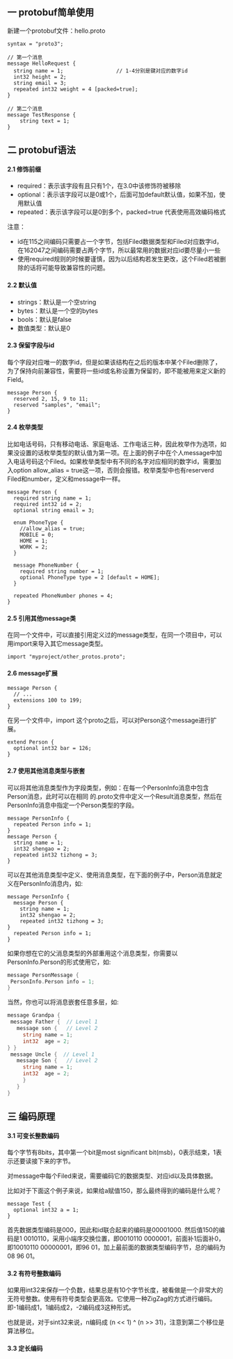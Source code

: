 ## 一 protobuf简单使用

新建一个protobuf文件：hello.proto
```
syntax = "proto3";                  

// 第一个消息
message HelloRequest {
  string name = 1;                 // 1-4分别是键对应的数字id
  int32 height = 2;       
  string email = 3;          
  repeated int32 weight = 4 [packed=true];      
}

// 第二个消息
message TestResponse {
    string text = 1;
}
```

## 二 protobuf语法

#### 2.1 修饰前缀

- required：表示该字段有且只有1个，在3.0中该修饰符被移除
- optional：表示该字段可以是0或1个，后面可加default默认值，如果不加，使用默认值
- repeated：表示该字段可以是0到多个，packed=true 代表使用高效编码格式

注意：
- id在115之间编码只需要占一个字节，包括Filed数据类型和Filed对应数字id，在162047之间编码需要占两个字节，所以最常用的数据对应id要尽量小一些
- 使用required规则的时候要谨慎，因为以后结构若发生更改，这个Filed若被删除的话将可能导致兼容性的问题。

#### 2.2 默认值

- strings：默认是一个空string 
- bytes：默认是一个空的bytes 
- bools：默认是false 
- 数值类型：默认是0

#### 2.3 保留字段与id

每个字段对应唯一的数字id，但是如果该结构在之后的版本中某个Filed删除了，为了保持向前兼容性，需要将一些id或名称设置为保留的，即不能被用来定义新的Field。

```
message Person {
  reserved 2, 15, 9 to 11;
  reserved "samples", "email";
}
```

#### 2.4 枚举类型
比如电话号码，只有移动电话、家庭电话、工作电话三种，因此枚举作为选项，如果没设置的话枚举类型的默认值为第一项。在上面的例子中在个人message中加入电话号码这个Filed。如果枚举类型中有不同的名字对应相同的数字id，需要加入option allow_alias = true这一项，否则会报错。枚举类型中也有reserverd Filed和number，定义和message中一样。
```
message Person {
  required string name = 1;
  required int32 id = 2;
  optional string email = 3;

  enum PhoneType {
    //allow_alias = true;
    MOBILE = 0;
    HOME = 1;
    WORK = 2;
  }

  message PhoneNumber {
    required string number = 1;
    optional PhoneType type = 2 [default = HOME];
  }

  repeated PhoneNumber phones = 4;
}
```

#### 2.5 引用其他message类
在同一个文件中，可以直接引用定义过的message类型，在同一个项目中，可以用import来导入其它message类型。

```
import "myproject/other_protos.proto";
```

#### 2.6 message扩展

```
message Person {
  // ...
  extensions 100 to 199;
}
```

在另一个文件中，import 这个proto之后，可以对Person这个message进行扩展。
```
extend Person {
  optional int32 bar = 126;
}
```


#### 2.7 使用其他消息类型与嵌套

可以将其他消息类型作为字段类型，例如：在每一个PersonInfo消息中包含Person消息，此时可以在相同 的.proto文件中定义一个Result消息类型，然后在PersonInfo消息中指定一个Person类型的字段。  

```
message PersonInfo {
  repeated Person info = 1;
}
message Person {
  string name = 1;
  int32 shengao = 2;
  repeated int32 tizhong = 3;
}
```

可以在其他消息类型中定义、使用消息类型，在下面的例子中，Person消息就定义在PersonInfo消息内，如:
```
message PersonInfo {
  message Person {
    string name = 1;
    int32 shengao = 2;
    repeated int32 tizhong = 3;
}
  repeated Person info = 1;
}
```
 
 如果你想在它的父消息类型的外部重用这个消息类型，你需要以PersonInfo.Person的形式使用它，如:
 ```go
 message PersonMessage {
  PersonInfo.Person info = 1;
}
 ```

 当然，你也可以将消息嵌套任意多层，如:
 ```go
 message Grandpa {
  message Father {  // Level 1
    message son {   // Level 2
      string name = 1;
      int32  age = 2;
} }
  message Uncle {  // Level 1
    message Son {   // Level 2
      string name = 1;
      int32  age = 2;
      } 
    }
}
 ```

## 三 编码原理

#### 3.1 可变长整数编码

每个字节有8bits，其中第一个bit是most significant bit(msb)，0表示结束，1表示还要读接下来的字节。  

对message中每个Filed来说，需要编码它的数据类型、对应id以及具体数据。  

比如对于下面这个例子来说，如果给a赋值150，那么最终得到的编码是什么呢？
```
message Test {
  optional int32 a = 1;
}
```

首先数据类型编码是000，因此和id联合起来的编码是00001000. 然后值150的编码是1 0010110，采用小端序交换位置，即0010110 0000001，前面补1后面补0，即10010110 00000001，即96 01，加上最前面的数据类型编码字节，总的编码为08 96 01。  

#### 3.2 有符号整数编码

如果用int32来保存一个负数，结果总是有10个字节长度，被看做是一个非常大的无符号整数。使用有符号类型会更高效。它使用一种ZigZag的方式进行编码。即-1编码成1，1编码成2，-2编码成3这种形式。  

也就是说，对于sint32来说，n编码成 (n << 1) ^ (n >> 31)，注意到第二个移位是算法移位。  

#### 3.3 定长编码